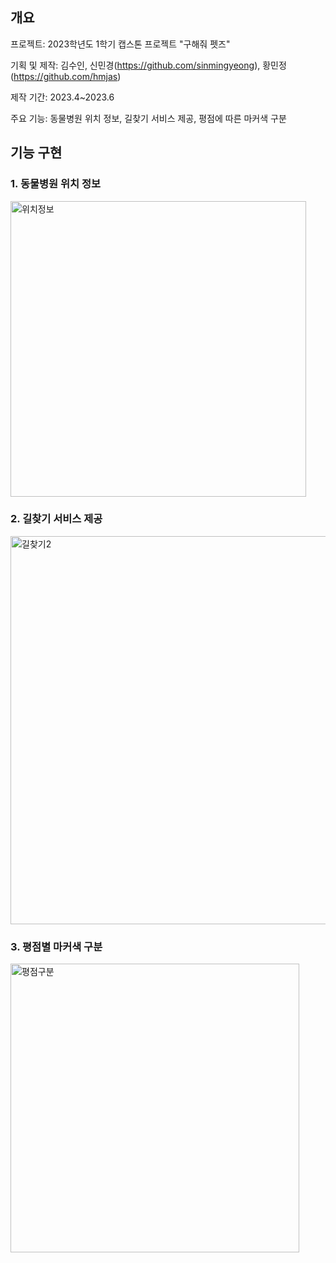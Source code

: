 ## 개요
프로젝트: 2023학년도 1학기 캡스톤 프로젝트 "구해줘 펫즈"

기획 및 제작: 김수인, 신민경(https://github.com/sinmingyeong), 황민정(https://github.com/hmjas)

제작 기간: 2023.4~2023.6

주요 기능: 동물병원 위치 정보, 길찾기 서비스 제공, 평점에 따른 마커색 구분

## 기능 구현
### 1. 동물병원 위치 정보
<img width="473" alt="위치정보" src="https://github.com/tinakimm/help_pet/assets/103008440/7dc9d695-6acd-43e5-8fb5-b1eca27d9ba5">

### 2. 길찾기 서비스 제공
<img width="621" alt="길찾기2" src="https://github.com/tinakimm/help_pet/assets/103008440/87e2073e-73f3-427e-9336-d0b6b61e479e">


### 3. 평점별 마커색 구분
<img width="462" alt="평점구분" src="https://github.com/tinakimm/help_pet/assets/103008440/4b559b97-d6b3-4712-8195-fac7491e6a6e">
